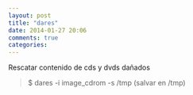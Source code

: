 ```yaml
---
layout: post
title: "dares"
date: 2014-01-27 20:06
comments: true
categories: 
---
```

Rescatar contenido de cds y dvds dañados

>$ dares -i image_cdrom -s /tmp (salvar en /tmp)

